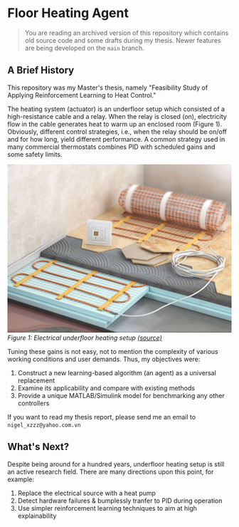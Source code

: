 # Floor Heating Agent

> You are reading an archived version of this repository which contains old source code and some drafts during my thesis. Newer features are being developed on the `main` branch.

## A Brief History

This repository was my Master's thesis, namely "Feasibility Study of Applying Reinforcement Learning to Heat Control."

The heating system (actuator) is an underfloor setup which consisted of a high-resistance cable and a relay. When the relay is closed (on), electricity flow in the cable generates heat to warm up an enclosed room (Figure 1). Obviously, different control strategies, i.e., when the relay should be on/off and for how long, yield different performance. A common strategy used in many commercial thermostats combines PID with scheduled gains and some safety limits.

![Figure 1](images/underfloor_el_heating.png)
*Figure 1: Electrical underfloor heating setup*  [*(source)*](https://www.homebuilding.co.uk/advice/electric-underfloor-heating)

Tuning these gains is not easy, not to mention the complexity of various working conditions and user demands. Thus, my objectives were:

1. Construct a new learning-based algorithm (an agent) as a universal replacement
2. Examine its applicability and compare with existing methods
3. Provide a unique MATLAB/Simulink model for benchmarking any other controllers

If you want to read my thesis report, please send me an email to `nigel_xzzz@yahoo.com.vn`

## What's Next?

Despite being around for a hundred years, underfloor heating setup is still an active research field. There are many directions upon this point, for example:

1. Replace the electrical source with a heat pump
2. Detect hardware failures & bumplessly tranfer to PID during operation
3. Use simpler reinforcement learning techniques to aim at high explainability
